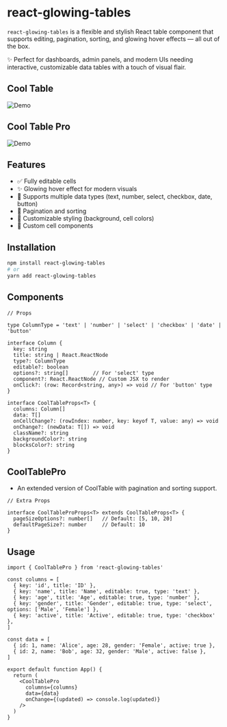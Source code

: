 # react-glowing-tables

`react-glowing-tables` is a flexible and stylish React table component that supports editing, pagination, sorting, and glowing hover effects — all out of the box.

✨ Perfect for dashboards, admin panels, and modern UIs needing interactive, customizable data tables with a touch of visual flair.

## Cool Table 
![Demo](/src/assets/table-1.GIF)

## Cool Table Pro
![Demo](/src/assets/table-2.GIF)

## Features
- ✅ Fully editable cells
- ✨ Glowing hover effect for modern visuals
- 🔢 Supports multiple data types (text, number, select, checkbox, date, button)
- 🔁 Pagination and sorting
- 🎨 Customizable styling (background, cell colors)
- 🔧 Custom cell components

## Installation

```bash
npm install react-glowing-tables
# or
yarn add react-glowing-tables
```

## Components

```
// Props

type ColumnType = 'text' | 'number' | 'select' | 'checkbox' | 'date' | 'button'

interface Column {
  key: string
  title: string | React.ReactNode
  type?: ColumnType
  editable?: boolean
  options?: string[]        // For 'select' type
  component?: React.ReactNode // Custom JSX to render
  onClick?: (row: Record<string, any>) => void // For 'button' type
}

interface CoolTableProps<T> {
  columns: Column[]
  data: T[]
  onCellChange?: (rowIndex: number, key: keyof T, value: any) => void
  onChange?: (newData: T[]) => void
  className?: string
  backgroundColor?: string
  blocksColor?: string
}

```

## CoolTablePro
- An extended version of CoolTable with pagination and sorting support.

```
// Extra Props

interface CoolTableProProps<T> extends CoolTableProps<T> {
  pageSizeOptions?: number[]   // Default: [5, 10, 20]
  defaultPageSize?: number     // Default: 10
}
```

## Usage

```
import { CoolTablePro } from 'react-glowing-tables'

const columns = [
  { key: 'id', title: 'ID' },
  { key: 'name', title: 'Name', editable: true, type: 'text' },
  { key: 'age', title: 'Age', editable: true, type: 'number' },
  { key: 'gender', title: 'Gender', editable: true, type: 'select', options: ['Male', 'Female'] },
  { key: 'active', title: 'Active', editable: true, type: 'checkbox' },
]

const data = [
  { id: 1, name: 'Alice', age: 28, gender: 'Female', active: true },
  { id: 2, name: 'Bob', age: 32, gender: 'Male', active: false },
]

export default function App() {
  return (
    <CoolTablePro
      columns={columns}
      data={data}
      onChange={(updated) => console.log(updated)}
    />
  )
}

```
